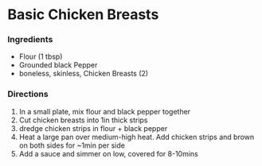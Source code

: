 # Basic Chicken Breasts

### Ingredients

- Flour (1 tbsp)
- Grounded black Pepper
- boneless, skinless, Chicken Breasts (2)

### Directions

1. In a small plate, mix flour and black pepper together
2. Cut chicken breasts into 1in thick strips
3. dredge chicken strips in flour + black pepper
4. Heat a large pan over medium-high heat. Add chicken strips and brown on both sides for ~1min per side
5. Add a sauce and simmer on low, covered for 8-10mins